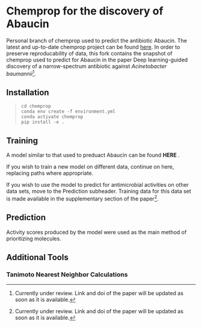 # Chemprop for the discovery of Abaucin
Personal branch of chemprop used to predict the antibiotic Abaucin.
The latest and up-to-date chemprop project can be found [here](https://github.com/chemprop/chemprop "Chemprop's Github"). In order to preserve reproducability of data, this fork contains the snapshot of chemprop used to predict for Abaucin in the paper Deep learning-guided discovery of a narrow-spectrum antibiotic against *Acinetobacter baumannii*[^1]. 

## Installation

>```git clone https://github.com/chemprop/chemprop.git
>cd chemprop
>conda env create -f environment.yml
>conda activate chemprop
>pip install -e .
>```

## Training
A model similar to that used to preduact Abaucin can be found **HERE** .

If you wish to train a new model on different data, continue on here, replacing paths where appropriate. 

If you wish to use the model to predict for antimicrobial activities on other data sets, move to the Prediction subheader. Training data for this data set is made available in the supplementary section of the paper[^1]. 




## Prediction
Activity scores produced by the model were used as the main method of prioritizing molecules. 

## Additional Tools

### Tanimoto Nearest Neighbor Calculations




[^1]: Currently under review. Link and doi of the paper will be updated as soon as it is available. 

